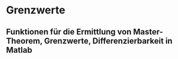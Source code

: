 # Grenzwerte


## Funktionen für die Ermittlung von Master-Theorem, Grenzwerte, Differenzierbarkeit in Matlab
